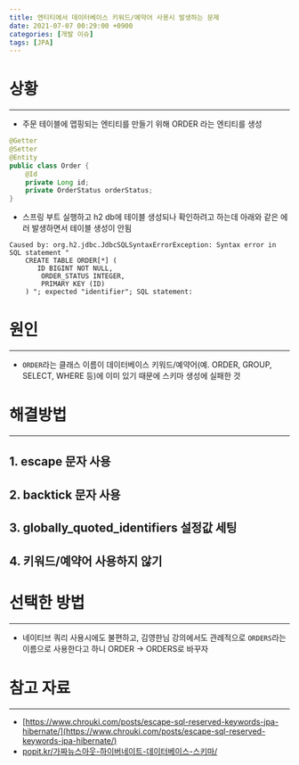 ```yaml
---
title: 엔티티에서 데이터베이스 키워드/예약어 사용시 발생하는 문제
date: 2021-07-07 00:29:00 +0900
categories: [개발 이슈]
tags: [JPA]
---
```


# 상황
---
- 주문 테이블에 맵핑되는 엔티티를 만들기 위해 ORDER 라는 엔티티를 생성
```java
@Getter
@Setter
@Entity
public class Order {
    @Id
    private Long id;
    private OrderStatus orderStatus;
}
```

- 스프링 부트 실행하고 h2 db에 테이블 생성되나 확인하려고 하는데 아래와 같은 에러 발생하면서 테이블 생성이 안됨
```
Caused by: org.h2.jdbc.JdbcSQLSyntaxErrorException: Syntax error in SQL statement "
    CREATE TABLE ORDER[*] (
       ID BIGINT NOT NULL,
        ORDER_STATUS INTEGER,
        PRIMARY KEY (ID)
    ) "; expected "identifier"; SQL statement:
```

# 원인
---
- `ORDER`라는 클래스 이름이 데이터베이스 키워드/예약어(예. ORDER, GROUP, SELECT, WHERE 등)에 이미 있기 때문에 스키마 생성에 실패한 것

# 해결방법
---
## 1. escape 문자 사용

## 2. backtick 문자 사용

## 3. globally_quoted_identifiers 설정값 세팅

## 4. 키워드/예약어 사용하지 않기

# 선택한 방법
---
- 네이티브 쿼리 사용시에도 불편하고, 김영한님 강의에서도 관례적으로 `ORDERS`라는 이름으로 사용한다고 하니 ORDER → ORDERS로 바꾸자

# 참고 자료
---
- [https://www.chrouki.com/posts/escape-sql-reserved-keywords-jpa-hibernate/](https://www.chrouki.com/posts/escape-sql-reserved-keywords-jpa-hibernate/)
- [popit.kr/가짜뉴스아웃-하이버네이트-데이터베이스-스키마/](popit.kr/가짜뉴스아웃-하이버네이트-데이터베이스-스키마/)
